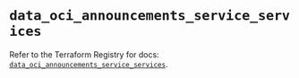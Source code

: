 # `data_oci_announcements_service_services`

Refer to the Terraform Registry for docs: [`data_oci_announcements_service_services`](https://registry.terraform.io/providers/oracle/oci/7.19.0/docs/data-sources/announcements_service_services).
